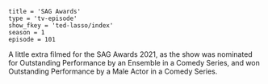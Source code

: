 ```
title = 'SAG Awards'
type = 'tv-episode'
show_fkey = 'ted-lasso/index'
season = 1
episode = 101
```

A little extra filmed for the SAG Awards 2021, as the show was nominated for
Outstanding Performance by an Ensemble in a Comedy Series, and won
Outstanding Performance by a Male Actor in a Comedy Series.
